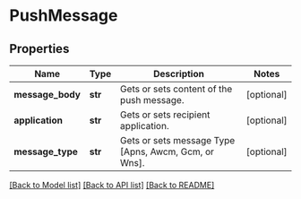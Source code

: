 # PushMessage

## Properties
Name | Type | Description | Notes
------------ | ------------- | ------------- | -------------
**message_body** | **str** | Gets or sets content of the push message. | [optional] 
**application** | **str** | Gets or sets recipient application. | [optional] 
**message_type** | **str** | Gets or sets message Type [Apns, Awcm, Gcm, or Wns]. | [optional] 

[[Back to Model list]](../README.md#documentation-for-models) [[Back to API list]](../README.md#documentation-for-api-endpoints) [[Back to README]](../README.md)


